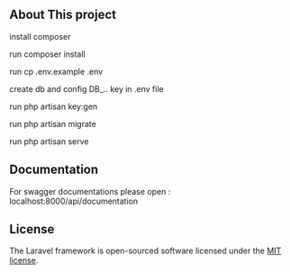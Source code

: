 
## About This project

install composer 

run composer install

run cp .env.example .env

create db and config DB_.. key in .env file

run php artisan key:gen

run php artisan migrate

run php artisan serve

## Documentation

For swagger documentations please open : localhost:8000/api/documentation

## License

The Laravel framework is open-sourced software licensed under the [MIT license](https://opensource.org/licenses/MIT).

